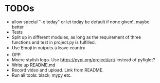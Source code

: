 # TODOs
* allow special "-e today" or let today be default if none given!, maybe better
* Tests
* Split up in different modules, as long as the requirement of three functions and test in project.py is fulfilled.
* Use Emoji in outputs ✈️leave country
* OPP
* Moere stylish logo. Use https://pypi.org/project/art/ instead of pyfiglet?
* Write up README.md
* Record video and upload. Link from README.
* Run all tools: black, mypy etc.
